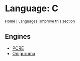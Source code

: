 # Language: C
<sup>[Home](../index.md) \| [Languages](./index.md) \| </sup><sup>[Improve this section](https://github.com/rbuckton/regexp-features/edit/main/src/languages/c.md)</sup>


<!--
'name' sources:
  - [](../../src/languages/c.md)
-->


## Engines

- [PCRE](../engines/pcre.md)
- [Oniguruma](../engines/oniguruma.md)